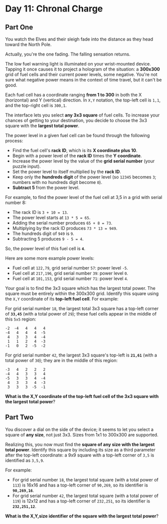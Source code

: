 # Day 11: Chronal Charge

## Part One

You watch the Elves and their sleigh fade into the distance as they head toward the North Pole.

Actually, you're the one fading. The falling sensation returns.

The low fuel warning light is illuminated on your wrist-mounted device. Tapping it once causes it to project a hologram
of the situation: a **300x300** grid of fuel cells and their current power levels, some negative. You're not sure what
negative power means in the context of time travel, but it can't be good.

Each fuel cell has a coordinate ranging **from 1 to 300** in both the X (horizontal) and Y (vertical) direction. In
`X,Y` notation, the top-left cell is `1,1`, and the top-right cell is `300,1`.

The interface lets you select **any 3x3 square** of fuel cells. To increase your chances of getting to your destination,
you decide to choose the 3x3 square with the **largest total power**.

The power level in a given fuel cell can be found through the following process:

- Find the fuel cell's **rack ID**, which is its **X coordinate plus 10**.
- Begin with a power level of the **rack ID** times the **Y coordinate**.
- Increase the power level by the value of the **grid serial number** (your puzzle input).
- Set the power level to itself multiplied by the **rack ID**.
- Keep only the **hundreds digit** of the power level (so `12345` becomes `3`; numbers with no hundreds digit become
  `0`).
- **Subtract 5** from the power level.

For example, to find the power level of the fuel cell at 3,5 in a grid with serial number 8:

- The rack ID is `3 + 10 = 13`.
- The power level starts at `13 * 5 = 65`.
- Adding the serial number produces `65 + 8 = 73`.
- Multiplying by the rack ID produces `73 * 13 = 949`.
- The hundreds digit of `949` is `9`.
- Subtracting 5 produces `9 - 5 = 4`.

So, the power level of this fuel cell is **`4`**.

Here are some more example power levels:

- Fuel cell at  `122,79`, grid serial number `57`: power level `-5`.
- Fuel cell at `217,196`, grid serial number `39`: power level  `0`.
- Fuel cell at `101,153`, grid serial number `71`: power level  `4`.

Your goal is to find the 3x3 square which has the largest total power. The square must be entirely within the 300x300
grid. Identify this square using the `X,Y` coordinate of its **top-left fuel cell**. For example:

For grid serial number `18`, the largest total 3x3 square has a top-left corner of **`33,45`** (with a total power of
`29`); these fuel cells appear in the middle of this `5x5` region:

```text
-2  -4   4   4   4
-4   4   4   4  -5
 4   3   3   4  -4
 1   1   2   4  -3
-1   0   2  -5  -2
```

For grid serial number `42`, the largest 3x3 square's top-left is **`21,61`** (with a total power of `30`); they are in
the middle of this region:

```text
-3   4   2   2   2
-4   4   3   3   4
-5   3   3   4  -4
 4   3   3   4  -3
 3   3   3  -5  -1
```

**What is the X,Y coordinate of the top-left fuel cell of the 3x3 square with the largest total power**?

## Part Two

You discover a dial on the side of the device; it seems to let you select a square of **any size**, not just 3x3. Sizes
from 1x1 to 300x300 are supported.

Realizing this, you now must find the **square of any size with the largest total power**. Identify this square by
including its size as a third parameter after the top-left coordinate: a 9x9 square with a top-left corner of `3,5` is
identified as `3,5,9`.

For example:

- For grid serial number `18`, the largest total square (with a total power of `113`) is 16x16 and has a top-left corner
  of `90,269`, so its identifier is **`90,269,16`**.
- For grid serial number `42`, the largest total square (with a total power of `119`) is 12x12 and has a top-left corner
  of `232,251`, so its identifier is **`232,251,12`**.

**What is the X,Y,size identifier of the square with the largest total power**?
